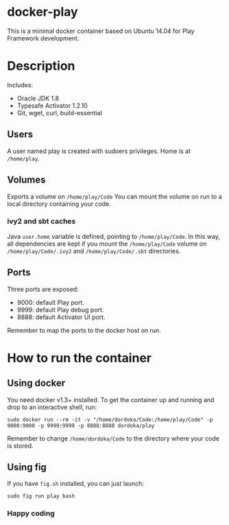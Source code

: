 docker-play
===========

This is a minimal docker container based on Ubuntu 14.04 for Play Framework development.

# Description

Includes:

 - Oracle JDK 1.8
 - Typesafe Activator 1.2.10
 - Git, wget, curl, build-essential

## Users
A user named play is created with sudoers privileges. Home is at `/home/play`.

## Volumes
Exports a volume on `/home/play/Code`
You can mount the volume on run to a local directory containing your code.

### ivy2 and sbt caches

Java `user.home` variable is defined, pointing to `/home/play/Code`.
In this way, all dependencies are kept if you mount the `/home/play/Code` volume on `/home/play/Code/.ivy2` and `/home/play/Code/.sbt` directories.

## Ports
Three ports are exposed:
 - 9000: default Play port.
 - 9999: default Play debug port.
 - 8888: default Activator UI port.

Remember to map the ports to the docker host on run.

# How to run the container
## Using docker
You need docker v1.3+ installed. To get the container up and running and drop to an interactive shell, run:
 
```
sudo docker run --rm -it -v "/home/dordoka/Code:/home/play/Code" -p 9000:9000 -p 9999:9999 -p 8888:8888 dordoka/play
```
Remember to change `/home/dordoka/Code` to the directory where your code is stored.

## Using fig
If you have `fig.sh` installed, you can just launch:
```
sudo fig run play bash
```

### Happy coding
